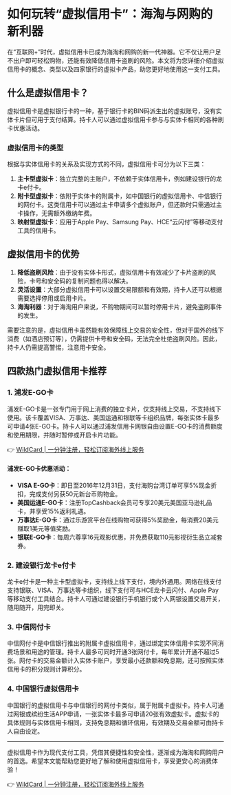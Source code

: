 # 如何玩转“虚拟信用卡”：海淘与网购的新利器

在“互联网+”时代，虚拟信用卡已成为海淘和网购的新一代神器。它不仅让用户足不出户即可轻松购物，还能有效降低信用卡盗刷的风险。本文将为您详细介绍虚拟信用卡的概念、类型以及四家银行的虚拟卡产品，助您更好地使用这一支付工具。

## 什么是虚拟信用卡？

虚拟信用卡是虚拟银行卡的一种，基于银行卡的BIN码派生出的虚拟账号，没有实体卡片但可用于支付结算。持卡人可以通过虚拟信用卡参与与实体卡相同的各种刷卡优惠活动。

### 虚拟信用卡的类型

根据与实体信用卡的关系及实现方式的不同，虚拟信用卡可分为以下三类：

1. **主卡型虚拟卡**：独立完整的主账户，不依赖于实体信用卡，例如建设银行的龙卡e付卡。
2. **附卡型虚拟卡**：依附于实体卡的附属卡，如中国银行的虚拟信用卡、中信银行的网付卡。这类信用卡可以通过主卡申请多个虚拟账户，但还款时只需通过主卡操作，无需额外缴纳年费。
3. **映射型虚拟卡**：应用于Apple Pay、Samsung Pay、HCE“云闪付”等移动支付工具的信用卡。

## 虚拟信用卡的优势

1. **降低盗刷风险**：由于没有实体卡形式，虚拟信用卡有效减少了卡片盗刷的风险，卡号和安全码的复制问题也得以解决。
2. **灵活设置**：大部分虚拟信用卡可以设置交易限额和有效期，持卡人还可以根据需要选择停用或启用卡片。
3. **海淘利器**：对于海淘用户来说，不购物期间可以暂时停用卡片，避免盗刷事件的发生。

需要注意的是，虚拟信用卡虽然能有效保障线上交易的安全性，但对于国外的线下消费（如酒店预订等），仍需提供卡号和安全码，无法完全杜绝盗刷风险。因此，持卡人仍需提高警惕，注意用卡安全。

## 四款热门虚拟信用卡推荐

### 1. 浦发E-GO卡

浦发E-GO卡是一张专门用于网上消费的独立卡片，仅支持线上交易，不支持线下使用。该卡覆盖VISA、万事达、美国运通和银联等卡组织品牌，每张实体卡最多可申请4张E-GO卡。持卡人可以通过浦发信用卡网银自由设置E-GO卡的消费额度和使用期限，并随时暂停或开启卡片功能。

👉 [WildCard | 一分钟注册，轻松订阅海外线上服务](https://bbtdd.com/WildCard)

#### 浦发E-GO卡优惠活动：
- **VISA E-GO卡**：即日至2016年12月31日，支付海购台湾订单可享5%现金折扣，完成支付另获50元新台币购物金。
- **美国运通E-GO卡**：注册TopCashback会员可专享20美元美国亚马逊礼品卡，并享受15%返利礼遇。
- **万事达E-GO卡**：通过乐游赏平台在线购物可获得5%奖励金，每消费20美元赚取1美元等值奖励。
- **银联E-GO卡**：每周六尊享16元观影优惠，并免费获取110元影视衍生品立减套券。

### 2. 建设银行龙卡e付卡

龙卡e付卡是一种主卡型虚拟卡，支持线上线下支付，境内外通用。网络在线支付支持银联、VISA、万事达等卡组织，线下支付可与HCE龙卡云闪付、Apple Pay等移动支付工具结合。持卡人可通过建设银行手机银行或个人网银设置交易开关，随用随开，用完即关。

### 3. 中信网付卡

中信网付卡是中信银行推出的附属卡虚拟信用卡，通过绑定实体信用卡实现不同消费场景和用途的管理。持卡人最多可同时开通3张网付卡，每年累计开通不超过5张。网付卡的交易金额计入实体卡账户，享受最小还款额和免息期，还可按照实体信用卡的积分规则计算积分。

### 4. 中国银行虚拟信用卡

中国银行的虚拟信用卡与中信银行的网付卡类似，属于附属卡虚拟卡。持卡人可通过网银或缤纷生活APP申请，一张实体卡最多可申请20张有效虚拟卡。虚拟卡的具体规则与实体信用卡相同，支持免息期和循环信用，有效期及交易金额可由持卡人自由设定。

---

虚拟信用卡作为现代支付工具，凭借其便捷性和安全性，逐渐成为海淘和网购用户的首选。希望本文能帮助您更好地了解和使用虚拟信用卡，享受更安心的消费体验！

👉 [WildCard | 一分钟注册，轻松订阅海外线上服务](https://bbtdd.com/WildCard)
